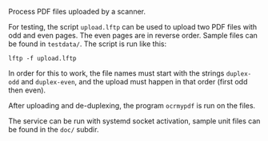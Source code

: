 Process PDF files uploaded by a scanner.

For testing, the script `upload.lftp` can be used to upload two PDF files with odd and even pages. The even pages are in reverse order. Sample files can be found in `testdata/`. The script is run like this:

    lftp -f upload.lftp

In order for this to work, the file names must start with the strings `duplex-odd` and `duplex-even`, and the upload must happen in that order (first odd then even).

After uploading and de-duplexing, the program `ocrmypdf` is run on the files.

The service can be run with systemd socket activation, sample unit files can be found in the `doc/` subdir.
